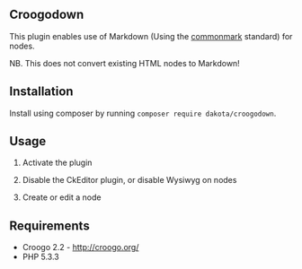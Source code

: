 Croogodown
----------

This plugin enables use of Markdown (Using the [commonmark](http://commonmark.org/) standard) for nodes.

NB. This does not convert existing HTML nodes to Markdown!

Installation
------------

Install using composer by running `composer require dakota/croogodown`.

Usage
-------------

1. Activate the plugin

2. Disable the CkEditor plugin, or disable Wysiwyg on nodes

3. Create or edit a node

Requirements
------------

* Croogo 2.2 - http://croogo.org/
* PHP 5.3.3
